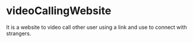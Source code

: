 # videoCallingWebsite
It is a website to video call other user using a link and use to connect with strangers.
